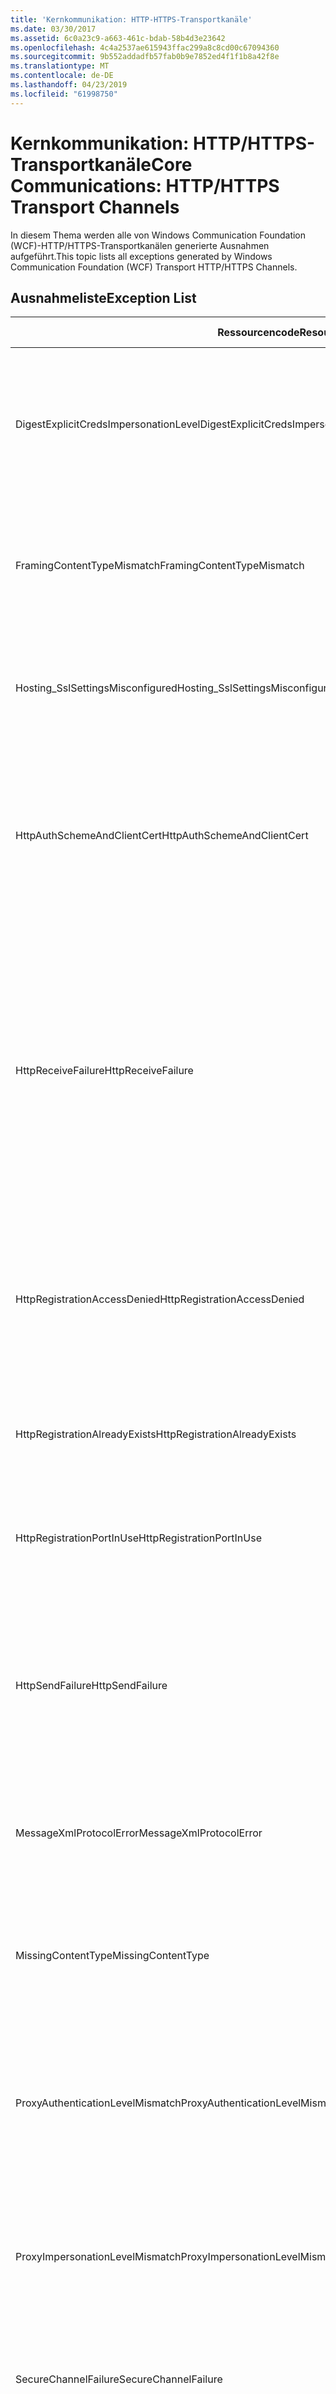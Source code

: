 ```yaml
---
title: 'Kernkommunikation: HTTP-HTTPS-Transportkanäle'
ms.date: 03/30/2017
ms.assetid: 6c0a23c9-a663-461c-bdab-58b4d3e23642
ms.openlocfilehash: 4c4a2537ae615943ffac299a8c8cd00c67094360
ms.sourcegitcommit: 9b552addadfb57fab0b9e7852ed4f1f1b8a42f8e
ms.translationtype: MT
ms.contentlocale: de-DE
ms.lasthandoff: 04/23/2019
ms.locfileid: "61998750"
---
```

# <a name="core-communications-httphttps-transport-channels"></a><span data-ttu-id="827fc-102">Kernkommunikation: HTTP/HTTPS-Transportkanäle</span><span class="sxs-lookup"><span data-stu-id="827fc-102">Core Communications: HTTP/HTTPS Transport Channels</span></span>
<span data-ttu-id="827fc-103">In diesem Thema werden alle von Windows Communication Foundation (WCF)-HTTP/HTTPS-Transportkanälen generierte Ausnahmen aufgeführt.</span><span class="sxs-lookup"><span data-stu-id="827fc-103">This topic lists all exceptions generated by Windows Communication Foundation (WCF) Transport HTTP/HTTPS Channels.</span></span>  
  
## <a name="exception-list"></a><span data-ttu-id="827fc-104">Ausnahmeliste</span><span class="sxs-lookup"><span data-stu-id="827fc-104">Exception List</span></span>  
  
|<span data-ttu-id="827fc-105">Ressourcencode</span><span class="sxs-lookup"><span data-stu-id="827fc-105">Resource Code</span></span>|<span data-ttu-id="827fc-106">Ressourcenzeichenfolge</span><span class="sxs-lookup"><span data-stu-id="827fc-106">Resource String</span></span>|  
|-------------------|---------------------|  
|<span data-ttu-id="827fc-107">DigestExplicitCredsImpersonationLevel</span><span class="sxs-lookup"><span data-stu-id="827fc-107">DigestExplicitCredsImpersonationLevel</span></span>|<span data-ttu-id="827fc-108">Die angegebene Identitätswechselebene wurde angegeben.</span><span class="sxs-lookup"><span data-stu-id="827fc-108">The specified impersonation level was specified.</span></span> <span data-ttu-id="827fc-109">Die HTTP-Digestauthentifizierung kann Identitätswechselebenen jedoch nur in Kombination mit expliziten Anmeldeinformationen unterstützen.</span><span class="sxs-lookup"><span data-stu-id="827fc-109">HTTP Digest authentication only supports the 'Impersonation' level when used with an explicit credential.</span></span>|  
|<span data-ttu-id="827fc-110">FramingContentTypeMismatch</span><span class="sxs-lookup"><span data-stu-id="827fc-110">FramingContentTypeMismatch</span></span>|<span data-ttu-id="827fc-111">Der angegebene Inhaltstyp wurde vom angegebenen Dienst nicht unterstützt.</span><span class="sxs-lookup"><span data-stu-id="827fc-111">The specified content type was not supported by the specified service.</span></span> <span data-ttu-id="827fc-112">Möglicherweise besteht keine Übereinstimmung zwischen Client- und Dienstbindung.</span><span class="sxs-lookup"><span data-stu-id="827fc-112">The client and service bindings may be mismatched.</span></span>|  
|<span data-ttu-id="827fc-113">Hosting_SslSettingsMisconfigured</span><span class="sxs-lookup"><span data-stu-id="827fc-113">Hosting_SslSettingsMisconfigured</span></span>|<span data-ttu-id="827fc-114">Die Secure Sockets Layer-Einstellungen für den angegebenen Dienst stimmen nicht mit den Einstellungen der Internet Information Services überein.</span><span class="sxs-lookup"><span data-stu-id="827fc-114">The Secure Sockets Layer settings for the specified service do not match those of the Internet Information Services.</span></span>|  
|<span data-ttu-id="827fc-115">HttpAuthSchemeAndClientCert</span><span class="sxs-lookup"><span data-stu-id="827fc-115">HttpAuthSchemeAndClientCert</span></span>|<span data-ttu-id="827fc-116">Die Konfiguration der HTTPS-Listenerfactory erfordert ein Clientzertifikat und das angegebene Authentifizierungsschema.</span><span class="sxs-lookup"><span data-stu-id="827fc-116">The HTTPS listener factory was configured to require a client certificate and the specified authentication scheme.</span></span> <span data-ttu-id="827fc-117">Es kann jedoch immer nur jeweils eine Form der Clientauthentifizierung erforderlich sein.</span><span class="sxs-lookup"><span data-stu-id="827fc-117">However, only one form of client authentication can be required at one time.</span></span>|  
|<span data-ttu-id="827fc-118">HttpReceiveFailure</span><span class="sxs-lookup"><span data-stu-id="827fc-118">HttpReceiveFailure</span></span>|<span data-ttu-id="827fc-119">Fehler beim Empfangen der HTTP-Antwort für das angegebene Element.</span><span class="sxs-lookup"><span data-stu-id="827fc-119">An error occurred while receiving the HTTP response to the specified.</span></span> <span data-ttu-id="827fc-120">Möglicherweise verwendet die Dienstendpunktbindung kein HTTP-Protokoll.</span><span class="sxs-lookup"><span data-stu-id="827fc-120">The service endpoint binding may not be using the HTTP protocol.</span></span> <span data-ttu-id="827fc-121">Eine andere mögliche Ursache ist, dass der HTTP-Anforderungskontext vom Server abgebrochen wird (vermutlich auf das Herunterfahren eines Diensts zurückzuführen).</span><span class="sxs-lookup"><span data-stu-id="827fc-121">Another possibility is that an HTTP request context was terminated by the server because of a service shutting down.</span></span> <span data-ttu-id="827fc-122">Weitere Informationen finden Sie in den Serverprotokollen.</span><span class="sxs-lookup"><span data-stu-id="827fc-122">See the server logs for more details.</span></span>|  
|<span data-ttu-id="827fc-123">HttpRegistrationAccessDenied</span><span class="sxs-lookup"><span data-stu-id="827fc-123">HttpRegistrationAccessDenied</span></span>|<span data-ttu-id="827fc-124">HTTP kann die angegebene URL nicht registrieren.</span><span class="sxs-lookup"><span data-stu-id="827fc-124">HTTP cannot register the specified URL.</span></span> <span data-ttu-id="827fc-125">Der Prozess verfügt nicht über Zugriffsrechte für diesen Namespace (finden Sie unter [Namespace-Reservierungen und Registrierungen Routing](/windows/desktop/http/namespace-reservations-registrations-and-routing) Einzelheiten).</span><span class="sxs-lookup"><span data-stu-id="827fc-125">Your process does not have access rights to this namespace (see [Namespace Reservations, Registrations, and Routing](/windows/desktop/http/namespace-reservations-registrations-and-routing) for details).</span></span>|  
|<span data-ttu-id="827fc-126">HttpRegistrationAlreadyExists</span><span class="sxs-lookup"><span data-stu-id="827fc-126">HttpRegistrationAlreadyExists</span></span>|<span data-ttu-id="827fc-127">HTTP kann die angegebene URL nicht registrieren.</span><span class="sxs-lookup"><span data-stu-id="827fc-127">HTTP cannot register the specified URL.</span></span> <span data-ttu-id="827fc-128">Diese URL wurde bereits von einer anderen Anwendung mit HTTP.SYS registriert.</span><span class="sxs-lookup"><span data-stu-id="827fc-128">Another application already registered this URL with HTTP.SYS.</span></span>|  
|<span data-ttu-id="827fc-129">HttpRegistrationPortInUse</span><span class="sxs-lookup"><span data-stu-id="827fc-129">HttpRegistrationPortInUse</span></span>|<span data-ttu-id="827fc-130">HTTP kann die angegebene URL nicht registrieren, da der angegebene TCP-Anschluss von einer anderen Anwendung verwendet wird.</span><span class="sxs-lookup"><span data-stu-id="827fc-130">HTTP cannot register the specified URL because the specified TCP port is being used by another application.</span></span>|  
|<span data-ttu-id="827fc-131">HttpSendFailure</span><span class="sxs-lookup"><span data-stu-id="827fc-131">HttpSendFailure</span></span>|<span data-ttu-id="827fc-132">Fehler beim Erstellen der HTTP-Anforderung für das angegebene Element.</span><span class="sxs-lookup"><span data-stu-id="827fc-132">An error occurred while making the HTTP request to the specified.</span></span> <span data-ttu-id="827fc-133">Vergewissern Sie sich, dass es sich nicht um eine fehlende Übereinstimmung bei der Sicherheitsbindung handelt.</span><span class="sxs-lookup"><span data-stu-id="827fc-133">Ensure that the cause is not a security binding mismatch.</span></span> <span data-ttu-id="827fc-134">Überprüfen Sie ferner, dass der Dienst nicht für Secure Sockets Layer konfiguriert ist.</span><span class="sxs-lookup"><span data-stu-id="827fc-134">Also ensure that the service is not configured for Secure Sockets Layer.</span></span>|  
|<span data-ttu-id="827fc-135">MessageXmlProtocolError</span><span class="sxs-lookup"><span data-stu-id="827fc-135">MessageXmlProtocolError</span></span>|<span data-ttu-id="827fc-136">Problem mit dem XML, das vom Netzwerk empfangen wurde.</span><span class="sxs-lookup"><span data-stu-id="827fc-136">A problem occurred with the XML that was received from the network.</span></span> <span data-ttu-id="827fc-137">Weitere Informationen finden Sie in der inneren Ausnahme.</span><span class="sxs-lookup"><span data-stu-id="827fc-137">See the inner exception for more details.</span></span>|  
|<span data-ttu-id="827fc-138">MissingContentType</span><span class="sxs-lookup"><span data-stu-id="827fc-138">MissingContentType</span></span>|<span data-ttu-id="827fc-139">Der Empfänger hat einen Fehler zurückgegeben, der anzeigt, dass der Inhaltstyp in der Anforderung an das angegebene Element fehlte.</span><span class="sxs-lookup"><span data-stu-id="827fc-139">The receiver returned an error that indicates that the content type was missing on the request to the specified.</span></span> <span data-ttu-id="827fc-140">Weitere Informationen finden Sie in der inneren Ausnahme.</span><span class="sxs-lookup"><span data-stu-id="827fc-140">See the inner exception for more information.</span></span>|  
|<span data-ttu-id="827fc-141">ProxyAuthenticationLevelMismatch</span><span class="sxs-lookup"><span data-stu-id="827fc-141">ProxyAuthenticationLevelMismatch</span></span>|<span data-ttu-id="827fc-142">In den Anmeldeinformationen für die HTTP-Proxyauthentifizierung ist eine gegenseitige Authentifizierungsanforderung angegeben, die strenger ist als die Anforderung für die Zielserverauthentifizierung.</span><span class="sxs-lookup"><span data-stu-id="827fc-142">The HTTP proxy authentication credential specified a mutual authentication requirement that is stricter than the requirement for the target server authentication.</span></span>|  
|<span data-ttu-id="827fc-143">ProxyImpersonationLevelMismatch</span><span class="sxs-lookup"><span data-stu-id="827fc-143">ProxyImpersonationLevelMismatch</span></span>|<span data-ttu-id="827fc-144">In den Anmeldeinformationen für die HTTP-Proxyauthentifizierung ist eine Identitätswechseleinschränkung angegeben, die strenger ist als die Einschränkung für die Zielserverauthentifizierung.</span><span class="sxs-lookup"><span data-stu-id="827fc-144">The HTTP proxy authentication credential specified an impersonation level restriction that is stricter than the restriction for the target server authentication.</span></span>|  
|<span data-ttu-id="827fc-145">SecureChannelFailure</span><span class="sxs-lookup"><span data-stu-id="827fc-145">SecureChannelFailure</span></span>|<span data-ttu-id="827fc-146">Es konnte kein sicherer Kanal für SSL/TLS mit der angegebenen Stelle eingerichtet werden.</span><span class="sxs-lookup"><span data-stu-id="827fc-146">A secure channel cannot be established for Secure Socket Layer/Transport Layer Security with the specified authority.</span></span>|  
|<span data-ttu-id="827fc-147">TrustFailure</span><span class="sxs-lookup"><span data-stu-id="827fc-147">TrustFailure</span></span>|<span data-ttu-id="827fc-148">Es konnte keine Vertrauensstellung für den sicheren SSL/TLS-Kanal mit der angegebenen Stelle eingerichtet werden.</span><span class="sxs-lookup"><span data-stu-id="827fc-148">A trust relationship cannot be established for the Secure Socket Layer/ Transport Layer Security secure channel with the specified authority.</span></span>|  
|<span data-ttu-id="827fc-149">UseDefaultWebProxyCantBeUsedWithExplicitProxyAddress</span><span class="sxs-lookup"><span data-stu-id="827fc-149">UseDefaultWebProxyCantBeUsedWithExplicitProxyAddress</span></span>|<span data-ttu-id="827fc-150">Eine explizite Proxyadresse kann nicht zusammen mit UseDefaultWebProxy=true im HttpTransportBinding-Element angegeben werden.</span><span class="sxs-lookup"><span data-stu-id="827fc-150">You cannot specify an explicit proxy address as well as UseDefaultWebProxy=true in your HttpTransportBinding element.</span></span>|
